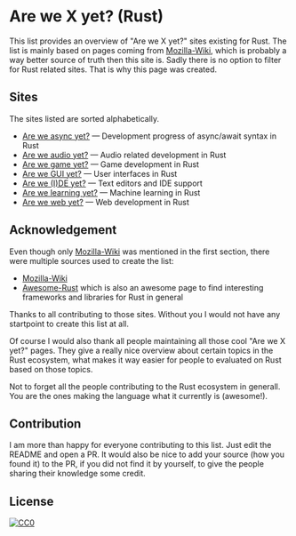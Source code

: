 # Are we X yet? (Rust)

This list provides an overview of "Are we X yet?" sites existing for Rust. The list is mainly based on pages coming from [Mozilla-Wiki](https://wiki.mozilla.org/Areweyet), which is probably a way better source of truth then this site is. Sadly there is no option to filter for Rust related sites. That is why this page was created.

## Sites

The sites listed are sorted alphabetically.

- [Are we async yet?](https://areweasyncyet.rs/) — Development progress of async/await syntax in Rust
- [Are we audio yet?](https://areweaudioyet.com/) — Audio related development in Rust
- [Are we game yet?](http://arewegameyet.com/) — Game development in Rust
- [Are we GUI yet?](http://areweguiyet.com/) — User interfaces in Rust
- [Are we (I)DE yet?](http://areweideyet.com/) — Text editors and IDE support
- [Are we learning yet?](http://www.arewelearningyet.com/) — Machine learning in Rust
- [Are we web yet?](http://arewewebyet.org/) — Web development in Rust


## Acknowledgement

Even though only [Mozilla-Wiki](https://wiki.mozilla.org/Areweyet) was mentioned in the first section, there were multiple sources used to create the list:

- [Mozilla-Wiki](https://wiki.mozilla.org/Areweyet)
- [Awesome-Rust](https://github.com/rust-unofficial/awesome-rust) which is also an awesome page to find interesting frameworks and libraries for Rust in general

Thanks to all contributing to those sites. Without you I would not have any startpoint to create this list at all.

Of course I would also thank all people maintaining all those cool "Are we X yet?" pages. They give a really nice overview about certain topics in the Rust ecosystem, what makes it way easier for people to evaluated on Rust based on those topics.

Not to forget all the people contributing to the Rust ecosystem in generall. You are the ones making the language what it currently is (awesome!).

## Contribution

I am more than happy for everyone contributing to this list. Just edit the README and open a PR. It would also be nice to add your source (how you found it) to the PR, if you did not find it by yourself, to give the people sharing their knowledge some credit.

## License

[![CC0](https://licensebuttons.net/p/zero/1.0/88x31.png)](https://creativecommons.org/publicdomain/zero/1.0/)